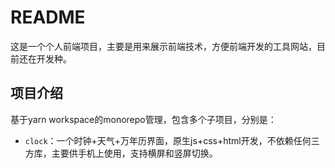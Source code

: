 # README
这是一个个人前端项目，主要是用来展示前端技术，方便前端开发的工具网站，目前还在开发种。

## 项目介绍
基于yarn workspace的monorepo管理，包含多个子项目，分别是：

- `clock`：一个时钟+天气+万年历界面，原生js+css+html开发，不依赖任何三方库，主要供手机上使用，支持横屏和竖屏切换。
